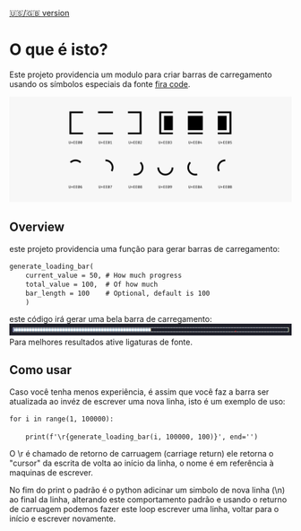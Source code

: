 
[🇺🇸/🇬🇧 version](../README.MD)
# O que é isto?

Este projeto providencia um modulo para criar barras de carregamento usando os símbolos especiais da fonte [fira code](https://github.com/tonsky/FiraCode).

![Tabela de glifos dedicados da fonte fira code para barras de carregamento e "spinners"](../images/fira_symbols.png)


## Overview

este projeto providencia uma função para gerar barras de carregamento:

```
generate_loading_bar(
    current_value = 50, # How much progress
    total_value = 100,  # Of how much
    bar_length = 100    # Optional, default is 100
    )
```

este código irá gerar uma bela barra de carregamento:
![Exemplo de uma barra de carregamento gerada pelo código](../images/loading_bar_example.png)
Para melhores resultados ative ligaturas de fonte.

## Como usar

Caso você tenha menos experiência, é assim que você faz a barra ser atualizada ao invéz de escrever uma nova linha, isto é um exemplo de uso:
```
for i in range(1, 100000):

    print(f'\r{generate_loading_bar(i, 100000, 100)}', end='')

```
O \r é chamado de retorno de carruagem (carriage return) ele retorna o "cursor" da escrita de volta ao início da linha, o nome é em referência à maquinas de escrever.

No fim do print o padrão é o python adicinar um simbolo de nova linha (\n) ao final da linha, alterando este comportamento padrão e usando o returno de carruagem podemos fazer este loop escrever uma linha, voltar para o início e escrever novamente.

